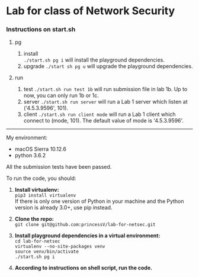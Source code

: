 # Lab for class of Network Security


### Instructions on start.sh

1. pg
    1. install  
    `./start.sh pg i` will install the playground dependencies.
    2. upgrade
    `./start sh pg u` will upgrade the playground dependencies.

2. run
    1. test
    `./start.sh run test 1b` will run submission file in lab 1b. Up to now, you can only run 1b or 1c.
    2. server
    `./start.sh run server` will run a Lab 1 server which listen at ('4.5.3.9596', 101).
    3. client
    `./start.sh run client mode` will run a Lab 1 client which connect to (mode, 101). The default value of mode is '4.5.3.9596'.

---

My environment:  
- macOS Sierra 10.12.6
- python 3.6.2

All the submission tests have been passed.

To run the code, you should:  

1. **Install virtualenv:**  
 `pip3 install virtualenv`  
   If there is only one version of Python in your machine and the Python version is already 3.0+, use pip instead.  

2. **Clone the repo:**  
 `git clone git@github.com:princessV/lab-for-netsec.git`

3. **Install playground dependencies in a virtual environment:**  
    `cd lab-for-netsec`  
    `virtualenv --no-site-packages venv`  
    `source venv/bin/activate`  
    `./start.sh pg i`  

4. **According to instructions on shell script, run the code.**
